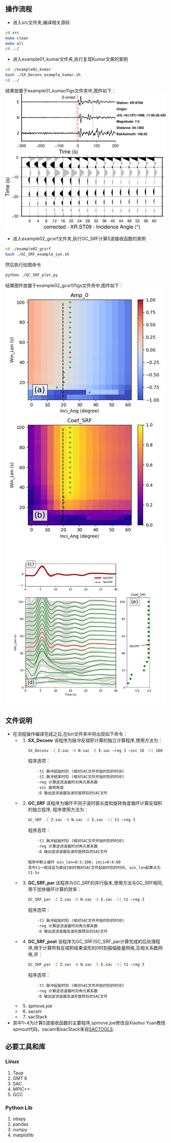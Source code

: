## 操作流程
- 进入src文件夹,编译相关源码
```bash
cd src
make clean
make all
cd ../
```   
- 进入example01_kumar文件夹,执行复现Kumar文章的案例
```bash
cd ./example01_kumar
bash ./SX_Deconv_example_kumar.sh
cd ../
```
结果放置于example01_kumar/figs文件夹中,图件如下：   
![Example Kumar](./example01_kumar/figs/corrected-XR.ST09.1998.197.121411-SRF.l.jpg)

- 进入example02_gcsrf文件夹,执行GC_SRF计算S波接收函数的案例
```bash
cd ./example02_gcsrf
bash ./GC_SRF_example_syn.sh
```   
然后执行绘图命令
```bash
python ./GC_SRF_plot.py
```   
结果图件放置于example02_gcsrf/figs文件夹中,图件如下：   
![GC_SRF 001](./example02_gcsrf/figs/syn_SM_d75_001.jpg)   
![GC_SRF 002](./example02_gcsrf/figs/syn_SM_d75_002.jpg)

## 文件说明
- 在流程操作编译完成之后,在bin文件夹中将出现如下命令：
    - 1. **SX_Deconv**
            该程序为脉冲反褶积计算的独立计算程序,使用方法为：
            ```bash
            SX_Deconv -Z Z.sac -N N.sac -E E.sac –reg 3 –inc 16 -t1 100 -t2 120 -D 
            ```
            程序选项：
            ```
                -t1 脉冲起始时刻 (相对SAC文件开始时刻的时间)
                -t2 脉冲结束时刻 (相对SAC文件开始时刻的时间)
                -reg 计算逆滤波器时对角元素系数
                -inc 旋转角度
                -D 输出逆滤波器及波形旋转后的SAC文件
            ```   
    - 2. **GC_SRF**
            该程序为循环不同子波时窗长度和旋转角度循环计算反褶积的独立程序,
            程序使用方法为：
            ```bash
            GC_SRF -Z Z.sac -N N.sac -E E.sac -t1 t1 –reg 3 
            ```
            程序选项：
            ```
                -t1 脉冲起始时刻 (相对SAC文件开始时刻的时间)
                -reg 计算逆滤波器时对角元素系数
                -D 输出逆滤波器及波形旋转后的SAC文件  

            程序中默认循环 win_len=0:5:100; inci=0:4:60
            其中t1一般设定为直达S到时相对SAC文件起始时刻的时间, win_len起算点为t1-5s
            
            ```
    - 3. **GC_SRF_par**
            该程序为GC_SRF的并行版本,使用方法与GC_SRF相同,用于加快循环计算的效率：
            ```bash
            GC_SRF_par -Z Z.sac -N N.sac -E E.sac -t1 t1 –reg 3 
            ```
            程序选项：
            ```
                -t1 脉冲起始时刻 (相对SAC文件开始时刻的时间)
                -reg 计算逆滤波器时对角元素系数
                -D 输出逆滤波器及波形旋转后的SAC文件
            ```
    - 4. **GC_SRF_post**
            该程序为GC_SRF/GC_SRF_par计算完成的后处理程序,用于计算所有反褶积结果波形的0时刻振幅能量网格,互相关系数网格,并：
            ```bash
            GC_SRF_par -Z Z.sac -N N.sac -E E.sac -t1 t1 –reg 3 
            ```
            程序选项：
            ```
                -t1 脉冲起始时刻 (相对SAC文件开始时刻的时间)
                -reg 计算逆滤波器时对角元素系数
                -D 输出逆滤波器及波形旋转后的SAC文件
            ```
    - 5. spmove.joe
    - 6. sacsnr
    - 7. sacStack
- 其中1~4为计算S波接收函数的主要程序,spmove.joe修改自Xiaohui Yuan教授spmout代码。sacanr和sacStack来自[SACTOOLS](https://github.com/msthorne/SACTOOLS/tree/master).


## 必要工具和库
### Linux
1. Taup
2. GMT 6
3. SAC
4. MPIC++
5. GCC

### Python Lib
1. obspy 
2. pandas 
3. numpy 
4. matplotlib

